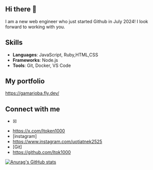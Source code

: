 ## Hi there 👋
I am a new web engineer who just started Github in July 2024!
I look forward to working with you.

## Skills
- **Languages**: JavaScript, Ruby,HTML,CSS
- **Frameworks**: Node.js
- **Tools**: Git, Docker, VS Code
## My portfolio
https://gamarjoba.fly.dev/
## Connect with me
- [X]
- https://x.com/Itoken1000
- [instagram]
- https://www.instagram.com/uotiatnek2525
- [Git]
- https://github.com/Itok1000

[![Anurag's GitHub stats](https://github-readme-stats.vercel.app/api?username=Itok1000)](https://github.com/Itok1000/github-readme-stats)

<!--
**Itok1000/Itok1000** is a ✨ _special_ ✨ repository because its `README.md` (this file) appears on your GitHub profile.

Here are some ideas to get you started:

- 🔭 I’m currently working on ...
- 🌱 I’m currently learning ...
- 👯 I’m looking to collaborate on ...
- 🤔 I’m looking for help with ...
- 💬 Ask me about ...
- 📫 How to reach me: ...
- 😄 Pronouns: ...
- ⚡ Fun fact: ...
-->
